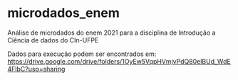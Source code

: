 # microdados_enem
Análise de microdados do enem 2021 para a disciplina de Introdução a Ciência de dados do CIn-UFPE  
  
Dados para execução podem ser encontrados em:  
https://drive.google.com/drive/folders/1OyEw5VqpHVmjvPdQ80elBUd_WdE4FlbC?usp=sharing
